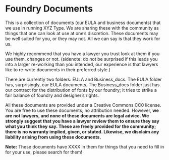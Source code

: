 # Foundry Documents

This is a collection of documents (our EULA and business documents) that we use in running XYZ Type. We are sharing these with the community as things that one can look at use at one’s discretion. These documents may be well suited for you, or they may not. All we can say is that they work for us.

We highly recommend that you have a lawyer you trust look at them if you use them, changes or not. (sidenote: do not be surprised if this leads you into a larger re-working than you intended, our experience is that lawyers like to re-write documents in their preferred style.) 

There are currently two folders: EULA and Business_docs. The EULA folder has, surprisingly, our EULA documents. The Business_docs folder just has our contract for the distribution of fonts by our foundry; it tries to strike a fair balance of foundry and designer’s rights.

All these documents are provided under a Creative Commons CC0 license. You are free to use these documents, no attribution needed. However, **we are not lawyers, and none of these documents are legal advice. We strongly suggest that you have a lawyer review them to ensure they say what you think they say. These are freely provided for the community; there is no warranty implied, given, or stated. Likewise, we disclaim any liability arising from using these documents.**

**Note:** These documents have XXXX in them for things that you need to fill in for your use, please search for them!